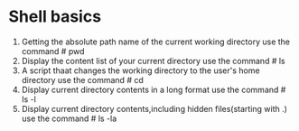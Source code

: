 # Shell basics
1. Getting the absolute path name of the current working directory
   use the command # pwd
2. Display the content list of your current directory
   use the command # ls
3. A script thaat changes the working directory to the user's home directory
   use the command  # cd
4. Display current directory contents in a long format
   use the command # ls -l
5. Display current directory contents,including hidden files(starting with .)
   use the command # ls -la
